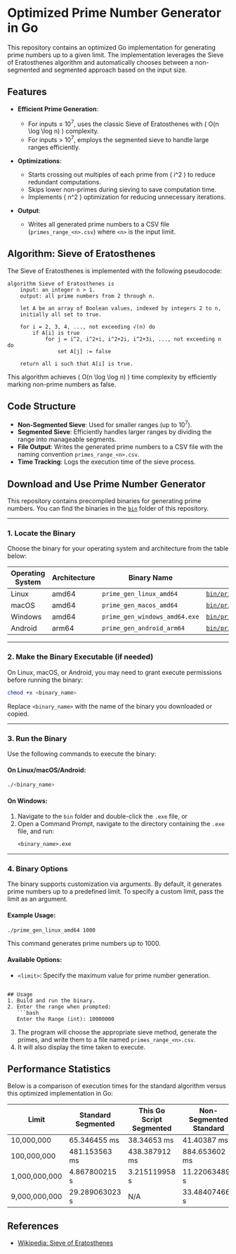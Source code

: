 # Optimized Prime Number Generator in Go

This repository contains an optimized Go implementation for generating prime numbers up to a given limit. The implementation leverages the Sieve of Eratosthenes algorithm and automatically chooses between a non-segmented and segmented approach based on the input size.

## Features
- **Efficient Prime Generation**:
  - For inputs ≤ 10<sup>7</sup>, uses the classic Sieve of Eratosthenes with \( O(n \log \log n) \) complexity.
  - For inputs > 10<sup>7</sup>, employs the segmented sieve to handle large ranges efficiently.

- **Optimizations**:
  - Starts crossing out multiples of each prime from \( i^2 \) to reduce redundant computations.
  - Skips lower non-primes during sieving to save computation time.
  - Implements \( n^2 \) optimization for reducing unnecessary iterations.

- **Output**:
  - Writes all generated prime numbers to a CSV file (`primes_range_<n>.csv`) where `<n>` is the input limit.

## Algorithm: Sieve of Eratosthenes
The Sieve of Eratosthenes is implemented with the following pseudocode:

```text
algorithm Sieve of Eratosthenes is
    input: an integer n > 1.
    output: all prime numbers from 2 through n.

    let A be an array of Boolean values, indexed by integers 2 to n,
    initially all set to true.

    for i = 2, 3, 4, ..., not exceeding √(n) do
        if A[i] is true
            for j = i^2, i^2+i, i^2+2i, i^2+3i, ..., not exceeding n do
                set A[j] := false

    return all i such that A[i] is true.
```
This algorithm achieves \( O(n \log \log n) \) time complexity by efficiently marking non-prime numbers as false.

## Code Structure
- **Non-Segmented Sieve**: Used for smaller ranges (up to 10<sup>7</sup>).
- **Segmented Sieve**: Efficiently handles larger ranges by dividing the range into manageable segments.
- **File Output**: Writes the generated prime numbers to a CSV file with the naming convention `primes_range_<n>.csv`.
- **Time Tracking**: Logs the execution time of the sieve process.

## Download and Use Prime Number Generator

This repository contains precompiled binaries for generating prime numbers. You can find the binaries in the [`bin`](./bin) folder of this repository.

---

### 1. **Locate the Binary**
Choose the binary for your operating system and architecture from the table below:

| Operating System | Architecture | Binary Name                | Path in Repository                |
|-------------------|--------------|----------------------------|------------------------------------|
| Linux            | amd64        | `prime_gen_linux_amd64`   | [`bin/prime_gen_linux_amd64`](./bin/prime_gen_linux)   |
| macOS            | amd64        | `prime_gen_macos_amd64`   | [`bin/prime_gen_macos_amd64`](./bin/prime_gen_macos)   |
| Windows          | amd64        | `prime_gen_windows_amd64.exe` | [`bin/prime_gen_windows_amd64.exe`](./bin/prime_gen_windows_amd64.exe) |
| Android          | arm64        | `prime_gen_android_arm64` | [`bin/prime_gen_android_arm64`](./bin/prime_gen_android_arm64) |

---

### 2. **Make the Binary Executable (if needed)**
On Linux, macOS, or Android, you may need to grant execute permissions before running the binary:

```bash
chmod +x <binary_name>
```

Replace `<binary_name>` with the name of the binary you downloaded or copied.

---

### 3. **Run the Binary**
Use the following commands to execute the binary:

#### On Linux/macOS/Android:
```bash
./<binary_name>
```

#### On Windows:
1. Navigate to the `bin` folder and double-click the `.exe` file, or
2. Open a Command Prompt, navigate to the directory containing the `.exe` file, and run:
   ```cmd
   <binary_name>.exe
   ```

---

### 4. **Binary Options**
The binary supports customization via arguments. By default, it generates prime numbers up to a predefined limit. To specify a custom limit, pass the limit as an argument.

#### Example Usage:
```bash
./prime_gen_linux_amd64 1000
```
This command generates prime numbers up to 1000.

#### Available Options:
- `<limit>`: Specify the maximum value for prime number generation.
```

## Usage
1. Build and run the binary.
2. Enter the range when prompted:
   ```bash
   Enter the Range (int): 10000000
   ```
3. The program will choose the appropriate sieve method, generate the primes, and write them to a file named `primes_range_<n>.csv`.
4. It will also display the time taken to execute.

## Performance Statistics
Below is a comparison of execution times for the standard algorithm versus this optimized implementation in Go:

| Limit           | Standard Segmented | This Go Script Segmented | Non-Segmented Standard  | This Go Script Non-Segmented |
|-----------------|-------------------------|------------------------------|---------------------|--------------------------|
| 10,000,000      | 65.346455 ms            | 38.34653 ms                  | 41.40387 ms         | 37.52741 ms             |
| 100,000,000     | 481.153563 ms           | 438.387912 ms                | 884.653602 ms       | 659.169185 ms           |
| 1,000,000,000   | 4.867800215 s           | 3.215119958 s                | 11.220634894 s      | 10.384302883 s          |
| 9,000,000,000   | 29.289063023 s                    | N/A                           | 33.484074665 s      | N/A          |


## References
- [Wikipedia: Sieve of Eratosthenes](https://en.wikipedia.org/wiki/Sieve_of_Eratosthenes)

